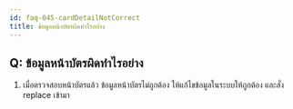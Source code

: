 ```yaml
---
id: faq-045-cardDetailNotCorrect
title: ข้อมูลหน้าบัตรผิดทำไรอย่าง
---
```


## Q: ข้อมูลหน้าบัตรผิดทำไรอย่าง

1. เมื่อตรวจสอบหน้าบัตรแล้ว ข้อมูลหน้าบัตรไม่ถูกต้อง ให้แก้ไขข้อมูลในระบบให้ถูกต้อง และสั่ง replace เข้ามา
